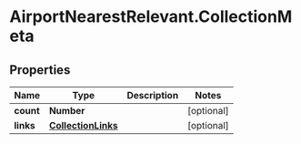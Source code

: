 # AirportNearestRelevant.CollectionMeta

## Properties

Name | Type | Description | Notes
------------ | ------------- | ------------- | -------------
**count** | **Number** |  | [optional] 
**links** | [**CollectionLinks**](CollectionLinks.md) |  | [optional] 



